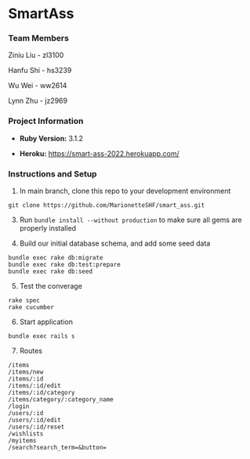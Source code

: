 # SmartAss

### Team Members

Ziniu Liu - zl3100

Hanfu Shi - hs3239

Wu Wei - ww2614

Lynn Zhu - jz2969

### Project Information

- **Ruby Version:** 3.1.2

- **Heroku:** https://smart-ass-2022.herokuapp.com/

### Instructions and Setup

1. In main branch, clone this repo to your development environment

`git clone https://github.com/MarionetteSHF/smart_ass.git`

3. Run `bundle install --without production` to make sure all gems are properly installed

4. Build our initial database schema, and add some seed data

```shell
bundle exec rake db:migrate
bundle exec rake db:test:prepare
bundle exec rake db:seed
```

5. Test the converage

```shell
rake spec
rake cucumber
```

6. Start application

```shell
bundle exec rails s
```

7. Routes

```shell
/items
/items/new
/items/:id
/items/:id/edit
/items/:id/category
/items/category/:category_name
/login
/users/:id
/users/:id/edit
/users/:id/reset
/wishlists
/myitems
/search?search_term=&button=
```
